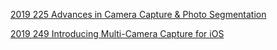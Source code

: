 
[2019 225 Advances in Camera Capture & Photo Segmentation](https://developer.apple.com/videos/play/wwdc2019/225/)

[2019 249 Introducing Multi-Camera Capture for iOS](https://developer.apple.com//videos/play/wwdc2019/249/)

